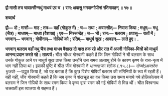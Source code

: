 **द्वौ मासौ तत्र चावात्सीन्मधुं माधवं एव च ।** **राम: क्षपासु भगवान्गोपीनां रतिमावहन् ॥ १७॥** 

**शब्दार्थ** 

**द्वौ—** **दो** **; मासौ—** **माह** **; तत्र—** **वहाँ (गोकुल में)** **; च—** **तथा** **; अवात्सीत्—** **निवास किया** **; मधुम्—** **मधु (चैत्र)** **; माधवम्—** **माधव (वैशाख)** **; एव—** **निस्सन्देह** **; च—** **भी** **; राम:—** **बलराम** **; क्षपासु—** **रातों में** **; भगवान्—** **भगवान्** **; गोपीनाम्—** **गोपियों को** **;** **रतिम्—** **माधुर्य सुख** **; आवहन्—** **लाते हुए।** **.** 

**भगवान् बलराम वहाँ मधु चैत्र तथा माधव वैशाख दो मास तक रहे और रात में अपनी** **गोपिका-मित्रों को माधुर्य आनन्द प्रदान करते रहे।** **तात्पर्य :** श्रील श्रीधर गोस्वामी कहते हैं कि जिन गोपियों ने श्री बलराम के साथ उनके गोकुल आने पर माधुर्य सुख प्राप्त किया उन्होंने उस समय अल्पायु होने के कारण कृष्ण के रास-नृत्य में भाग नहीं लिया था। इसकी पुष्टि में श्रील जीव गोस्वामी ने *भागवत* का श्लोक (.१५.८)— *गोप्योऽअन्तरेण भुजयो:* —उद्धृत किया है, जो यह बताता है कि कुछ विशेष गोपियाँ बलराम की संगिनियों के रूप में रहती हैं। यही नहीं, जीव गोस्वामी कहते हैं कि जब कृष्ण ने शंखचूड़ का वध किया उस समय मनाये गये होलिकोत्सव में बलराम ने जिन गोपियों के साथ रमण किया वे कृष्ण द्वारा रमण की गई गोपियों से भिन्न थीं। श्रील विश्वनाथ चक्रवर्ती इस व्यालया से सहमत हैं।  
